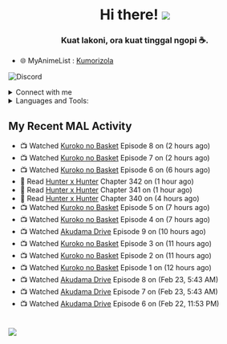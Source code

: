 <h1 align="center">Hi there! <img src="https://media.giphy.com/media/hvRJCLFzcasrR4ia7z/giphy.gif" width="25px"> </h1>
<h3 align="center">Kuat lakoni, ora kuat tinggal ngopi ☕.</h3>

- 🌐 MyAnimeList : [Kumorizola](https://myanimelist.net/animelist/Kumorizola)

![Discord](https://discord.c99.nl/widget/theme-3/761213268009943051.png)
<details>
      <summary>Connect with me</summary>
    <p align="left">
        <a href="https://www.facebook.com/kumori.hartley.1" target="blank"><img align="center"
                src="https://raw.githubusercontent.com/rahuldkjain/github-profile-readme-generator/master/src/images/icons/Social/facebook.svg"
                alt="kumori hartley" height="30" width="40" /></a>
        <a href="https://www.instagram.com/kumorizola/" target="blank"><img align="center"
                src="https://raw.githubusercontent.com/rahuldkjain/github-profile-readme-generator/master/src/images/icons/Social/instagram.svg"
                alt="kumorizola" height="30" width="40" /></a>
        <a href="https://discord.com" target="blank"><img align="center"
                src="https://raw.githubusercontent.com/rahuldkjain/github-profile-readme-generator/master/src/images/icons/Social/discord.svg"
                alt="Kumori#5882" height="30" width="40" /></a>
    </p>
</details>

<details>
    <summary align="left">Languages and Tools:</summary>
<p align="left">
      <a href="https://www.w3schools.com/css/" target="_blank">
        <img src="https://raw.githubusercontent.com/devicons/devicon/master/icons/css3/css3-original-wordmark.svg"
            alt="css3" width="40" height="40" /> </a> <a href="https://www.w3.org/html/" target="_blank"> <img
            src="https://raw.githubusercontent.com/devicons/devicon/master/icons/html5/html5-original-wordmark.svg"
            alt="html5" width="40" height="40" /> </a> <a href="https://www.java.com" target="_blank"> <img
            src="https://raw.githubusercontent.com/devicons/devicon/master/icons/java/java-original.svg" alt="java"
            width="40" height="40" /> </a> <a href="https://developer.mozilla.org/en-US/docs/Web/JavaScript"
            target="_blank"> <img
            src="https://raw.githubusercontent.com/devicons/devicon/master/icons/javascript/javascript-original.svg"
            alt="javascript" width="40" height="40" /> </a> <a href="https://nodejs.org" target="_blank"> <img
            src="https://raw.githubusercontent.com/devicons/devicon/master/icons/nodejs/nodejs-original-wordmark.svg"
            alt="nodejs" width="40" height="40" /> </a> <a href="https://www.python.org" target="_blank"> <img
            src="https://raw.githubusercontent.com/devicons/devicon/master/icons/python/python-original.svg"
            alt="python" width="40" height="40" /> </a> <a href="https://www.typescriptlang.org/" target="_blank"> <img
            src="https://raw.githubusercontent.com/devicons/devicon/master/icons/typescript/typescript-original.svg" 
            alt="typescript" width="40" height="40" /> </a> <a href="https://www.photoshop.com/en" target="_blank"> <img
            src="https://upload.wikimedia.org/wikipedia/commons/a/af/Adobe_Photoshop_CC_icon.svg" alt="photoshop" width="40" height="40"/> </a>
            <a href="https://www.adobe.com/products/premiere.html" target="_blank"> <img
            src="https://upload.wikimedia.org/wikipedia/commons/4/40/Adobe_Premiere_Pro_CC_icon.svg" alt="Premiere pro" width="40" height="40"/> </a>
            <a href="https://www.adobe.com/in/products/illustrator.html" target="_blank"> <img 
            src="https://upload.wikimedia.org/wikipedia/commons/f/fb/Adobe_Illustrator_CC_icon.svg" alt="illustrator" width="40" height="40"/> </a>
      
 </details>
 
 <h2> My Recent MAL Activity</h2>
<!-- MAL_ACTIVITY:start -->

- 📺 Watched [Kuroko no Basket](https://MyAnimeList.net/anime.php?id=11771) Episode 8 on (2 hours ago)
- 📺 Watched [Kuroko no Basket](https://MyAnimeList.net/anime.php?id=11771) Episode 7 on (2 hours ago)
- 📺 Watched [Kuroko no Basket](https://MyAnimeList.net/anime.php?id=11771) Episode 6 on (6 hours ago)
- 📖 Read [Hunter x Hunter](https://MyAnimeList.net/manga.php?id=26) Chapter 342 on (1 hour ago)
- 📖 Read [Hunter x Hunter](https://MyAnimeList.net/manga.php?id=26) Chapter 341 on (1 hour ago)
- 📖 Read [Hunter x Hunter](https://MyAnimeList.net/manga.php?id=26) Chapter 340 on (4 hours ago)
- 📺 Watched [Kuroko no Basket](https://MyAnimeList.net/anime.php?id=11771) Episode 5 on (7 hours ago)
- 📺 Watched [Kuroko no Basket](https://MyAnimeList.net/anime.php?id=11771) Episode 4 on (7 hours ago)
- 📺 Watched [Akudama Drive](https://MyAnimeList.net/anime.php?id=41433) Episode 9 on (10 hours ago)
- 📺 Watched [Kuroko no Basket](https://MyAnimeList.net/anime.php?id=11771) Episode 3 on (11 hours ago)
- 📺 Watched [Kuroko no Basket](https://MyAnimeList.net/anime.php?id=11771) Episode 2 on (11 hours ago)
- 📺 Watched [Kuroko no Basket](https://MyAnimeList.net/anime.php?id=11771) Episode 1 on (12 hours ago)
- 📺 Watched [Akudama Drive](https://MyAnimeList.net/anime.php?id=41433) Episode 8 on (Feb 23, 5:43 AM)
- 📺 Watched [Akudama Drive](https://MyAnimeList.net/anime.php?id=41433) Episode 7 on (Feb 23, 5:43 AM)
- 📺 Watched [Akudama Drive](https://MyAnimeList.net/anime.php?id=41433) Episode 6 on (Feb 22, 11:53 PM)

<!-- MAL_ACTIVITY:end -->

  
<h2 align="left"> <img src="https://media.discordapp.net/attachments/918405470073520168/919220018355523584/ezgif.com-gif-maker_1.gif">
